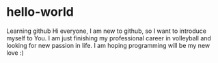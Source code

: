 # hello-world
Learning github
Hi everyone, 
I am new to github, so I want to introduce myself to You. I am just finishing my professional career in volleyball and looking for new passion in life. I am hoping programming will be my new love :)
